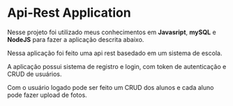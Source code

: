 # Api-Rest Application
<p>Nesse projeto foi utilizado meus conhecimentos em <strong>Javasript</strong>, <strong>mySQL</strong> e <strong>NodeJS</strong> para fazer a aplicação descrita abaixo.</h1>
<p>Nessa aplicação foi feito uma api rest basedado em um sistema de escola.</p>
<p>A aplicação possui sistema de registro e login, com token de autenticação e CRUD de usuários.</p>
<p>Com o usuário logado pode ser feito um CRUD dos alunos e cada aluno pode fazer upload de fotos.</p>
